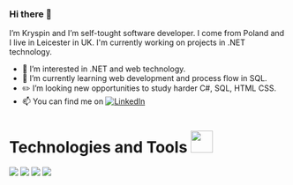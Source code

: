 ### Hi there 👋




I’m Kryspin and I’m self-tought software developer. I come from Poland and I live in Leicester in UK. I'm currently working on projects in .NET technology.
- 👀 I’m interested in .NET and web technology.
- 🌱 I’m currently learning web development and process flow in SQL.
- ✏️ I’m looking new opportunities to study harder C#, SQL, HTML CSS.
- 📫 You can find me on    [![LinkedIn][1.2]][1] 





# Technologies and Tools <img src="https://emojipedia-us.s3.dualstack.us-west-1.amazonaws.com/thumbs/120/microsoft/209/desktop-computer_1f5a5.png" width="40px">
![](https://img.shields.io/badge/OS-Windows-informational?style=flat&logo=data:image/svg%2bxml;base64,<BASE64_DATA>)
![](https://img.shields.io/badge/Editor-VisualStudio-informational?style=flat&logo=data:image/svg%2bxml;base64,<BASE64_DATA>)
![](https://img.shields.io/badge/Code-ASP.NET-informational?style=flat&logo=data:image/svg%2bxml;base64,<BASE64_DATA>)
![](https://img.shields.io/badge/Tools-MSSQL-informational?style=flat&logo=data:image/svg%2bxml;base64,<BASE64_DATA>)

<!-- Icons -->

[1.2]: https://icons.iconarchive.com/icons/danleech/simple/16/linkedin-icon.png
[2.2]: https://simpleicons.org/icons/windows.svg


<!-- Links to your social media accounts -->

[1]: https://www.linkedin.com/in/kryspin-trawnik-5143b897/?locale=en_US
